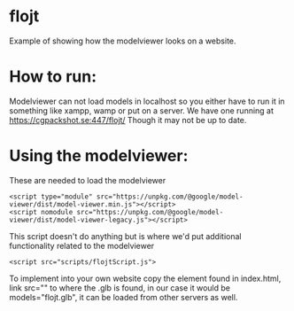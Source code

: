 # flojt
Example of showing how the modelviewer looks on a website.
# How to run:
Modelviewer can not load models in localhost so you either have to run it in something like xampp, wamp or put on a server.
We have one running at https://cgpackshot.se:447/flojt/
Though it may not be up to date.

# Using the modelviewer:
These are needed to load the modelviewer
```
<script type="module" src="https://unpkg.com/@google/model-viewer/dist/model-viewer.min.js"></script>
<script nomodule src="https://unpkg.com/@google/model-viewer/dist/model-viewer-legacy.js"></script>
```
This script doesn't do anything but is where we'd put additional functionality related to the modelviewer
```
<script src="scripts/flojtScript.js">
```

To implement into your own website copy the <model-viewer> element found in index.html, link src="" to where the .glb is found, in our case it would be models="flojt.glb", it can be loaded from other servers as well.
